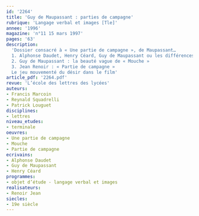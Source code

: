```yaml
---
id: '2264'
title: 'Guy de Maupassant : parties de campagne'
rubrique: 'Langage verbal et images [Tle]'
annee: '1996'
magazine: 'n°11 15 mars 1997'
pages: '63'
description: 
  'Dossier consacré à « Une partie de campagne », de Maupassant…
  1. Alphonse Daudet, Henry Céard, Guy de Maupassant ou les différences d’un style : les environs de Paris
  2. Guy de Maupassant : la beauté vague de « Mouche »
  3. Jean Renoir : « Partie de campagne »
  Le jeu mouvementé du désir dans le film'
article_pdf: '2264.pdf'
revue: 'L’école des lettres des lycées'
auteurs:
- Francis Marcoin
- Reynald Squadrelli
- Patrick Louguet
disciplines:
- lettres
niveau_etudes:
- terminale
oeuvres:
- Une partie de campagne
- Mouche
- Partie de campagne
ecrivains:
- Alphonse Daudet
- Guy de Maupassant
- Henry Céard
programmes:
- objet d’étude - langage verbal et images
realisateurs:
- Renoir Jean
siecles:
- 19e siècle
---
```


